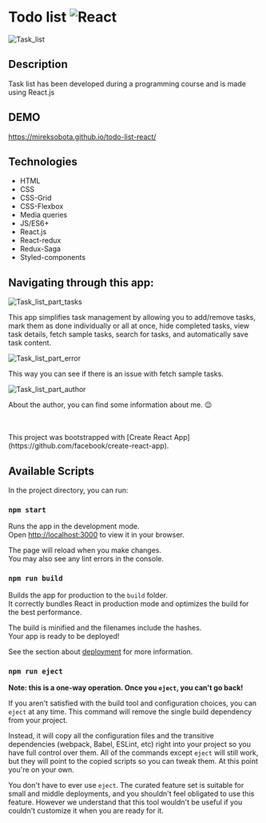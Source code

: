 # Todo list ![React](https://github.com/MirekSobota/todo-list-react/blob/3d3461ff4eec73213ef2795a2263821c106b1760/public/logo512.png) 

![Task_list](https://github.com/MirekSobota/todo-list-react/blob/fdb1b1f3be6c13cff29fd12566f05cfb4fe98579/public/share.png)
## Description

Task list has been developed during a programming course and is made using React.js

## DEMO
https://mireksobota.github.io/todo-list-react/

## Technologies
- HTML
- CSS 
- CSS-Grid
- CSS-Flexbox
- Media queries
- JS/ES6+
- React.js
- React-redux
- Redux-Saga
- Styled-components
    
## Navigating through this app:

![Task_list_part_tasks](https://github.com/MirekSobota/todo-list-react/blob/8760f5e9f64fbfe78c3c7d8a3bce7d32520d3d47/public/TaskListPartTasks.gif)

This app simplifies task management by allowing you to add/remove tasks, mark them as done individually or all at once, hide completed tasks, view task details, fetch sample tasks, search for tasks, and automatically save task content.

![Task_list_part_error](https://github.com/MirekSobota/todo-list-react/blob/8760f5e9f64fbfe78c3c7d8a3bce7d32520d3d47/public/TaskListPartError.gif)

This way you can see if there is an issue with fetch sample tasks.

![Task_list_part_author](https://github.com/MirekSobota/todo-list-react/blob/8760f5e9f64fbfe78c3c7d8a3bce7d32520d3d47/public/TaskListPartAuthor.gif)


About the author, you can find some information about me. 😉

</br>
</br>
This project was bootstrapped with [Create React App](https://github.com/facebook/create-react-app).

## Available Scripts

In the project directory, you can run:

### `npm start`

Runs the app in the development mode.\
Open [http://localhost:3000](http://localhost:3000) to view it in your browser.

The page will reload when you make changes.\
You may also see any lint errors in the console.

### `npm run build`

Builds the app for production to the `build` folder.\
It correctly bundles React in production mode and optimizes the build for the best performance.

The build is minified and the filenames include the hashes.\
Your app is ready to be deployed!

See the section about [deployment](https://facebook.github.io/create-react-app/docs/deployment) for more information.

### `npm run eject`

**Note: this is a one-way operation. Once you `eject`, you can't go back!**

If you aren't satisfied with the build tool and configuration choices, you can `eject` at any time. This command will remove the single build dependency from your project.

Instead, it will copy all the configuration files and the transitive dependencies (webpack, Babel, ESLint, etc) right into your project so you have full control over them. All of the commands except `eject` will still work, but they will point to the copied scripts so you can tweak them. At this point you're on your own.

You don't have to ever use `eject`. The curated feature set is suitable for small and middle deployments, and you shouldn't feel obligated to use this feature. However we understand that this tool wouldn't be useful if you couldn't customize it when you are ready for it.

